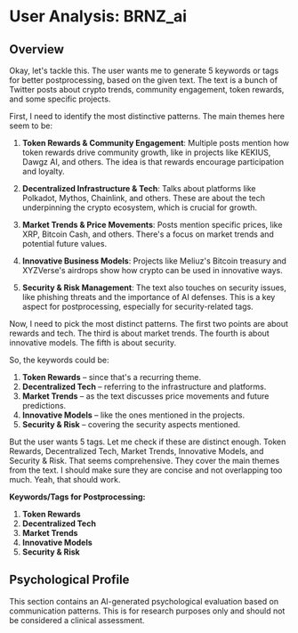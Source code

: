 # User Analysis: BRNZ_ai

## Overview

<think>
Okay, let's tackle this. The user wants me to generate 5 keywords or tags for better postprocessing, based on the given text. The text is a bunch of Twitter posts about crypto trends, community engagement, token rewards, and some specific projects.

First, I need to identify the most distinctive patterns. The main themes here seem to be:

1. **Token Rewards & Community Engagement**: Multiple posts mention how token rewards drive community growth, like in projects like KEKIUS, Dawgz AI, and others. The idea is that rewards encourage participation and loyalty.

2. **Decentralized Infrastructure & Tech**: Talks about platforms like Polkadot, Mythos, Chainlink, and others. These are about the tech underpinning the crypto ecosystem, which is crucial for growth.

3. **Market Trends & Price Movements**: Posts mention specific prices, like XRP, Bitcoin Cash, and others. There's a focus on market trends and potential future values.

4. **Innovative Business Models**: Projects like Meliuz's Bitcoin treasury and XYZVerse's airdrops show how crypto can be used in innovative ways.

5. **Security & Risk Management**: The text also touches on security issues, like phishing threats and the importance of AI defenses. This is a key aspect for postprocessing, especially for security-related tags.

Now, I need to pick the most distinct patterns. The first two points are about rewards and tech. The third is about market trends. The fourth is about innovative models. The fifth is about security.

So, the keywords could be:

1. **Token Rewards** – since that's a recurring theme.
2. **Decentralized Tech** – referring to the infrastructure and platforms.
3. **Market Trends** – as the text discusses price movements and future predictions.
4. **Innovative Models** – like the ones mentioned in the projects.
5. **Security & Risk** – covering the security aspects mentioned.

But the user wants 5 tags. Let me check if these are distinct enough. Token Rewards, Decentralized Tech, Market Trends, Innovative Models, and Security & Risk. That seems comprehensive. They cover the main themes from the text. I should make sure they are concise and not overlapping too much. Yeah, that should work.
</think>

**Keywords/Tags for Postprocessing:**  
1. **Token Rewards**  
2. **Decentralized Tech**  
3. **Market Trends**  
4. **Innovative Models**  
5. **Security & Risk**

## Psychological Profile

This section contains an AI-generated psychological evaluation based on communication patterns. This is for research purposes only and should not be considered a clinical assessment.